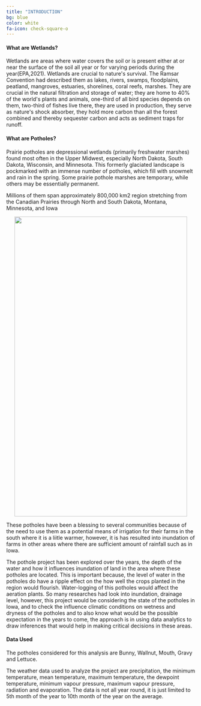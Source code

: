 ```yaml
---
title: "INTRODUCTION"
bg: blue
color: white
fa-icon: check-square-o
---
```

#### What are Wetlands?

Wetlands are areas where water covers the soil or is present either at or near the surface of the soil  all  year  or  for  varying  periods  during  the  year(EPA,2021).  Wetlands  are  crucial  to  nature's survival.  The Ramsar  Convention  had  described  them  as  lakes,  rivers,  swamps,  floodplains, peatland, mangroves, estuaries, shorelines, coral reefs, marshes. They are crucial in the natural filtration  and  storage  of  water;  they  are  home  to  40%  of  the  world's  plants  and  animals,  one-third  of  all  bird  species  depends  on  them,  two-third  of  fishes  live  there,  they  are  used  in production, they serve as nature's shock absorber, they hold more carbon than all the forest combined and thereby sequester carbon and acts as sediment traps for runoff.


#### What are Potholes?

Prairie potholes are depressional wetlands (primarily freshwater marshes) found most often in the Upper Midwest, especially North Dakota, South Dakota, Wisconsin, and Minnesota. This formerly glaciated landscape is pockmarked with an immense number of potholes, which fill with snowmelt and rain in the spring. Some prairie pothole marshes are temporary, while others may be essentially permanent. 

Millions of them span approximately 800,000 km2 region stretching from the Canadian Prairies through North and South Dakota, Montana, Minnesota, and Iowa

<p align="center">
<img width="460" height="800" src ="https://user-images.githubusercontent.com/77670180/141731453-ac505635-a7f8-4ba8-a28d-5948acb1f75e.png">
</p>

These potholes have been a blessing to several communities because of the need to use them as a potential means of irrigation for their farms in the south where it is a liitle warmer, however, it is has resulted into inundation of farms in other areas where there are sufficient amount of rainfall such as in Iowa.

The pothole project has been explored over the years, the depth of the water and how it influences inundation of land in the area where these potholes are located. This is important because, the level of water in the potholes do have a ripple effect on the how well the crops planted in the region would flourish. Water-logging of this potholes would affect the aeration plants. So many researches had look into inundation, drainage level, however, this project would be considering the state of the potholes in Iowa, and to check the influence climatic conditions on wetness and dryness of the potholes and to also know what would be the possible expectation in the years to come, the approach is in using data analytics to draw inferences that would help in making critical decisions in these areas. 

#### Data Used

The potholes considered for this analysis are Bunny, Wallnut, Mouth, Gravy and Lettuce.

The weather data used to analyze the project are precipitation, the minimum temperature, mean temperature, maximum temperature, the dewpoint temperature, minimum vapour pressure, maximum vapour pressure, radiation and evaporation. The data is not all year round, it is just limited to 5th month of the year to 10th month of the year on the average.



